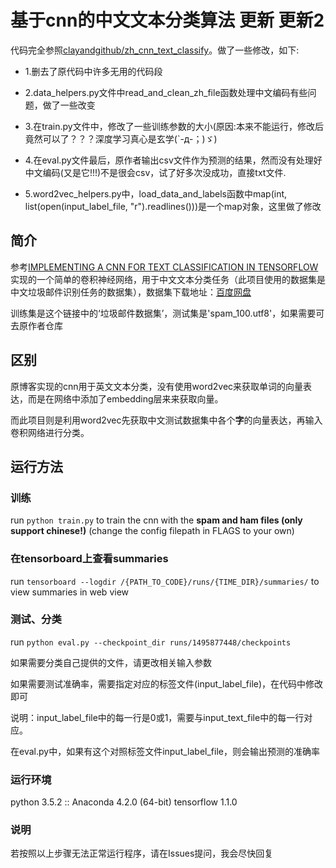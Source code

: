 # 基于cnn的中文文本分类算法 更新 更新2

代码完全参照[clayandgithub/zh_cnn_text_classify](https://github.com/clayandgithub/zh_cnn_text_classify)。做了一些修改，如下:

- 1.删去了原代码中许多无用的代码段

- 2.data_helpers.py文件中read_and_clean_zh_file函数处理中文编码有些问题，做了一些改变


- 3.在train.py文件中，修改了一些训练参数的大小(原因:本来不能运行，修改后竟然可以了？？？深度学习真心是玄学(`-д-；)ゞ)

- 4.在eval.py文件最后，原作者输出csv文件作为预测的结果，然而没有处理好中文编码(又是它!!!)不是很会csv，试了好多次没成功，直接txt文件.

- 5.word2vec_helpers.py中，load_data_and_labels函数中map(int, list(open(input_label_file, "r").readlines()))是一个map对象，这里做了修改


## 简介
参考[IMPLEMENTING A CNN FOR TEXT CLASSIFICATION IN TENSORFLOW](http://www.wildml.com/2015/12/implementing-a-cnn-for-text-classification-in-tensorflow/)实现的一个简单的卷积神经网络，用于中文文本分类任务（此项目使用的数据集是中文垃圾邮件识别任务的数据集），数据集下载地址：[百度网盘](https://pan.baidu.com/s/1i4HaYTB)

训练集是这个链接中的‘垃圾邮件数据集’，测试集是'spam_100.utf8'，如果需要可去原作者仓库

## 区别
原博客实现的cnn用于英文文本分类，没有使用word2vec来获取单词的向量表达，而是在网络中添加了embedding层来来获取向量。

而此项目则是利用word2vec先获取中文测试数据集中各个<strong>字</strong>的向量表达，再输入卷积网络进行分类。

## 运行方法

### 训练
run `python train.py` to train the cnn with the <strong>spam and ham files (only support chinese!)</strong> (change the config filepath in FLAGS to your own)

### 在tensorboard上查看summaries
run `tensorboard --logdir /{PATH_TO_CODE}/runs/{TIME_DIR}/summaries/` to view summaries in web view

### 测试、分类
run `python eval.py --checkpoint_dir runs/1495877448/checkpoints`

如果需要分类自己提供的文件，请更改相关输入参数

如果需要测试准确率，需要指定对应的标签文件(input_label_file)，在代码中修改即可

说明：input_label_file中的每一行是0或1，需要与input_text_file中的每一行对应。

在eval.py中，如果有这个对照标签文件input_label_file，则会输出预测的准确率

### 运行环境
python 3.5.2 :: Anaconda 4.2.0 (64-bit)
tensorflow 1.1.0

### 说明
若按照以上步骤无法正常运行程序，请在Issues提问，我会尽快回复
